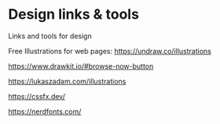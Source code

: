 # Design links & tools
Links and tools for design


Free Illustrations for web pages:
https://undraw.co/illustrations

https://www.drawkit.io/#browse-now-button

https://lukaszadam.com/illustrations

https://cssfx.dev/

https://nerdfonts.com/
